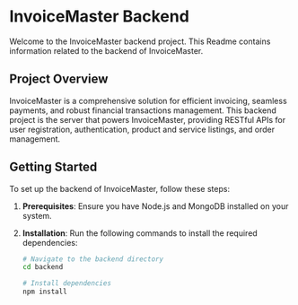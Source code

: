 # InvoiceMaster Backend

Welcome to the InvoiceMaster backend project. This Readme contains information related to the backend of InvoiceMaster.

## Project Overview

InvoiceMaster is a comprehensive solution for efficient invoicing, seamless payments, and robust financial transactions management. This backend project is the server that powers InvoiceMaster, providing RESTful APIs for user registration, authentication, product and service listings, and order management.

## Getting Started

To set up the backend of InvoiceMaster, follow these steps:

1. **Prerequisites**: Ensure you have Node.js and MongoDB installed on your system.

2. **Installation**: Run the following commands to install the required dependencies:

   ```bash
   # Navigate to the backend directory
   cd backend

   # Install dependencies
   npm install
